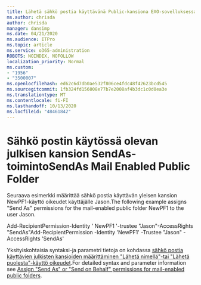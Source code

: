 ```yaml
---
title: Lähetä sähkö postia käyttävänä Public-kansiona EXO-sovelluksessa
ms.author: chrisda
author: chrisda
manager: dansimp
ms.date: 04/21/2020
ms.audience: ITPro
ms.topic: article
ms.service: o365-administration
ROBOTS: NOINDEX, NOFOLLOW
localization_priority: Normal
ms.custom:
- "1956"
- "3500007"
ms.openlocfilehash: ed62c6d7db0ae532f806ce4fdc48f42623bcd545
ms.sourcegitcommit: 1fb324fd156008e77b7e2008af4b3dc1c0d0ea3e
ms.translationtype: MT
ms.contentlocale: fi-FI
ms.lasthandoff: 10/13/2020
ms.locfileid: "48461842"
---
```

# <a name="sendas-mail-enabled-public-folder"></a><span data-ttu-id="0da13-102">Sähkö postin käytössä olevan julkisen kansion SendAs-toiminto</span><span class="sxs-lookup"><span data-stu-id="0da13-102">SendAs Mail Enabled Public Folder</span></span>

<span data-ttu-id="0da13-103">Seuraava esimerkki määrittää sähkö postia käyttävän yleisen kansion NewPF1-käyttö oikeudet käyttäjälle Jason.</span><span class="sxs-lookup"><span data-stu-id="0da13-103">The following example assigns "Send As" permissions for the mail-enabled public folder NewPF1 to the user Jason.</span></span>

<span data-ttu-id="0da13-104">Add-RecipientPermission-Identity ' NewPF1 '-trustee "Jason"-AccessRights "SendAs"</span><span class="sxs-lookup"><span data-stu-id="0da13-104">Add-RecipientPermission -Identity 'NewPF1' -Trustee "Jason" -AccessRights 'SendAs'</span></span>

<span data-ttu-id="0da13-105">Yksityiskohtaisia syntaksi-ja parametri tietoja on kohdassa [sähkö postia käyttävien julkisten kansioiden määrittäminen "Lähetä nimellä"-tai "Lähetä puolesta"-käyttö oikeudet](https://docs.microsoft.com/exchange/collaboration-exo/public-folders/assign-permissions-mail-enabled-pfs).</span><span class="sxs-lookup"><span data-stu-id="0da13-105">For detailed syntax and parameter information see [Assign "Send As" or "Send on Behalf" permissions for mail-enabled public folders](https://docs.microsoft.com/exchange/collaboration-exo/public-folders/assign-permissions-mail-enabled-pfs).</span></span>

